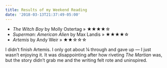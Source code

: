 ```yaml
---
title: Results of my Weekend Reading
date: '2018-03-13T21:37:49-05:00'
---
```

* _The Witch Boy_ by Molly Ostertag » ★★★★☆
* _Superman: American Alien_ by Max Landis » ★★★★☆
* _Artemis_ by Andy Weir » ★★☆☆☆

I didn’t finish Artemis. I only got about ¼ through and gave up — I just wasn’t enjoying it. It was disappointing after how riveting _The Martian_ was, but the story didn’t grab me and the writing felt rote and uninspired.
